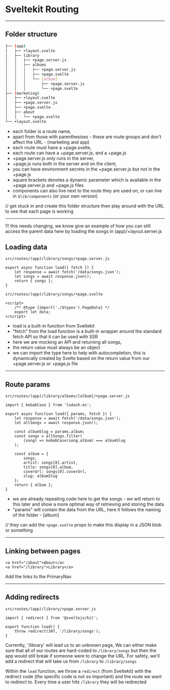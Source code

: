 # Sveltekit Routing

---
## Folder structure
```bash
├── (app)
│   ├── +layout.svelte
│   ├── library
│   │   ├── +page.server.js
│   │   ├── albums
│   │   │   ├── +page.server.js
│   │   │   ├── +page.svelte
│   │   │   └── [album]
│   │   │       ├── +page.server.js
│   │   │       └── +page.svelte
├── (marketing)
│   ├── +layout.svelte
│   ├── +page.server.js
│   ├── +page.svelte
│   ├── about
│   │   └── +page.svelte
└── +layout.svelte
```

- each folder is a route name,
- apart from those with parenthesises - these are route groups and don't affect the URL - (marketing and app)
- each route must have a +page.svelte,
- each route can have a +page.server.js, and a +page.js
- +page.server.js only runs in the server,
- +page.js runs both in the server and on the client,
- you can have environment secrets in the +page.server.js but not in the +page.js
- square brackets denotes a dynamic parameter which is available in the +page.server.js and +page.js files
- components can also live next to the route they are used on, or can live in `$lib/components` (or your own version)

// get stuck in and create this folder structure then play around with the URL to see that each page is working

---
!!! this needs changing, we know give an example of how you can still access the parent data here by loading the songs in (app)/+layout.server.js

## Loading data
	src/routes/(app)/library/songs/+page.server.js
```
export async function load({ fetch }) {
	let response = await fetch('/data/songs.json');
	let songs = await response.json();
	return { songs };
}
```
	src/routes/(app)/library/songs/+page.svelte
```
<script>
	/** @type {import('./$types').PageData} */
	export let data;
</script>
```

- load is a built-in function from Sveltekit
- "fetch" from the load function is a built-in wrapper around the standard fetch API so that it can be used with SSR
- here we are mocking an API and returning all songs,
- the return value must always be an object
- we can import the type here to help with autocompletion, this is dynamically created by Svelte based on the return value from our +page.server.js or +page.js file


---
## Route params
	src/routes/(app)/library/albums/[album]/+page.server.js
```
import { kebabCase } from 'lodash-es';

export async function load({ params, fetch }) {
	let response = await fetch('/data/songs.json');
	let allSongs = await response.json();

	const albumSlug = params.album;
	const songs = allSongs.filter(
		(song) => kebabCase(song.album) === albumSlug
	);

	const album = {
		songs,
		artist: songs[0].artist,
		title: songs[0].album,
		coverUrl: songs[0].coverUrl,
		slug: albumSlug
	};
	return { album };
}
```
- we are already repeating code here to get the songs - we will return to this later and show a more optimal way of retrieving and storing the data
- "params" will contain the data from the URL, here it follows the naming of the folder - [album]

// they can add the `+page.svelte` props to make this display in a JSON blob or something

---
## Linking between pages
```
<a href="/about">About</a>
<a href="/library">Library</a>
```

Add the links to the PrimaryNav

---
## Adding redirects
	src/routes/(app)/library/+page.server.js
```
import { redirect } from '@sveltejs/kit';

export function load() {
	throw redirect(307, '/library/songs');
}
```

Currently, '/library' will lead us to an unknown page, 
We can either make sure that all of our routes are hard-coded to `/library/songs` but then the app would still break if someone were to change the URL.
For safety, we'll add a redirect that will take us from `/library` to `/library/songs` 

Within the `load` function, we throw a `redirect` (from Sveltekit) with the redirect code (the specific code is not so important) and the route we want to redirect to. 
Every time a user hits `/library` they will be redirected
